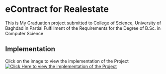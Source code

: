 # eContract for Realestate
This is My Graduation project submitted to College of Science, University of Baghdad in Partial Fulfillment of the Requirements for the Degree of B.Sc. in Computer Science

## Implementation
Click on the image to view the implementation of the Project
[![Click Here to view the implementation of the Project](https://c.top4top.io/p_2728toiqu1.png)](https://streamable.com/kj3te8)

<!-- OR 
visit () and use 
Username : alianas87
Passwprd : 34336gd3w
-->
